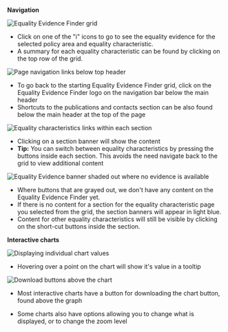 **Navigation**

![Equality Evidence Finder grid](EEF/help-nav4.png)

* Click on one of the "i" icons to go to see the equality evidence for the selected policy area and equality characteristic.
* A summary for each equality characteristic can be found by clicking on the top row of the grid.

![Page navigation links below top header](EEF/help-nav1a.png)

* To go back to the starting Equality Evidence Finder grid, click on the Equality Evidence Finder logo on the navigation bar below the main header
* Shortcuts to the publications and contacts section can be also found below the main header at the top of the page

![Equality characteristics links within each section](EEF/help-nav2.png)

* Clicking on a section banner will show the content
* **Tip:** You can switch between equality characteristics by pressing the buttons inside each section. This avoids the need navigate back to the grid to view additional content

![Equality Evidence banner shaded out where no evidence is available](EEF/help-nav3.png)

* Where buttons that are grayed out, we don't have any content on the Equality Evidence Finder yet.
* If there is no content for a section for the equality characteristic page you selected from the grid, the section banners will appear in light blue.
* Content for other equality characteristics will still be visible by clicking on the short-cut buttons inside the section.

**Interactive charts**

![Displaying individual chart values](EEF/help-hover2.png)
* Hovering over a point on the chart will show it's value in a tooltip

![Download buttons above the chart](EEF/help-download1.png)

* Most interactive charts have a button for downloading the chart button, found above the graph

* Some charts also have options allowing you to change what is displayed, or to change the zoom level

